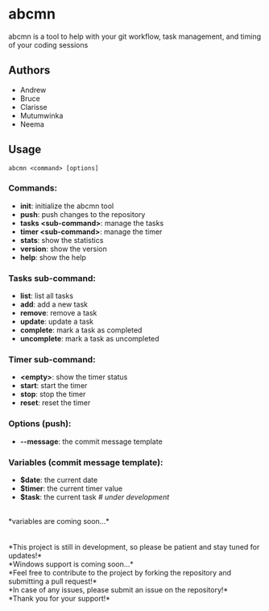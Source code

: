 # abcmn
abcmn is a tool to help with your git workflow, task management, and timing of your coding sessions

## Authors
- Andrew
- Bruce
- Clarisse
- Mutumwinka
- Neema

## Usage
```shell
abcmn <command> [options]
```
### Commands:
- **init**: initialize the abcmn tool
- **push**: push changes to the repository
- **tasks \<sub-command\>**: manage the tasks
- **timer \<sub-command\>**: manage the timer
- **stats**: show the statistics
- **version**: show the version
- **help**: show the help

### Tasks sub-command:
- **list**: list all tasks
- **add**: add a new task
- **remove**: remove a task
- **update**: update a task
- **complete**: mark a task as completed
- **uncomplete**: mark a task as uncompleted

### Timer sub-command:
- **\<empty\>**: show the timer status
- **start**: start the timer
- **stop**: stop the timer
- **reset**: reset the timer

### Options (push):
- **--message**: the commit message template

### Variables (commit message template):
- **\$date**: the current date
- **\$timer**: the current timer value
- **\$task**: the current task *# under development*
<br/>
*variables are coming soon...*
<br/><br/>
<br/>*This project is still in development, so please be patient and stay tuned for updates!*
<br/>*Windows support is coming soon...*
<br/>*Feel free to contribute to the project by forking the repository and submitting a pull request!*
<br/>*In case of any issues, please submit an issue on the repository!*
<br/>*Thank you for your support!*
